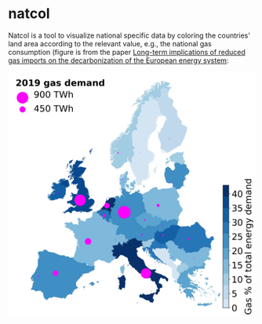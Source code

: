 # natcol

Natcol is a tool to visualize national specific data by coloring the countries' land area according to the relevant value, e.g., the national gas consumption (figure is from the paper [Long-term implications of reduced gas imports on the decarbonization of the European energy system](https://doi.org/10.1016/j.joule.2022.06.023):

![fig](Gas_demand.png)
